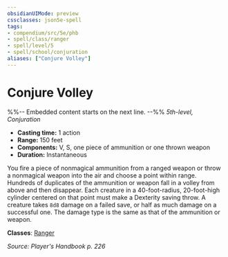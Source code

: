 ```yaml
---
obsidianUIMode: preview
cssclasses: json5e-spell
tags:
- compendium/src/5e/phb
- spell/class/ranger
- spell/level/5
- spell/school/conjuration
aliases: ["Conjure Volley"]
---
```

# Conjure Volley
%%-- Embedded content starts on the next line. --%%
*5th-level, Conjuration*  

- **Casting time:** 1 action
- **Range:** 150 feet
- **Components:** V, S, one piece of ammunition or one thrown weapon
- **Duration:** Instantaneous

You fire a piece of nonmagical ammunition from a ranged weapon or throw a nonmagical weapon into the air and choose a point within range. Hundreds of duplicates of the ammunition or weapon fall in a volley from above and then disappear. Each creature in a 40-foot-radius, 20-foot-high cylinder centered on that point must make a Dexterity saving throw. A creature takes `8d8` damage on a failed save, or half as much damage on a successful one. The damage type is the same as that of the ammunition or weapon.

**Classes**: [Ranger](compendium/classes/ranger.md)

*Source: Player's Handbook p. 226*
